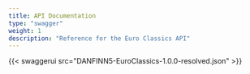 ```yaml
---
title: API Documentation
type: "swagger"
weight: 1
description: "Reference for the Euro Classics API"
---
```


{{< swaggerui src="DANFINN5-EuroClassics-1.0.0-resolved.json" >}}
